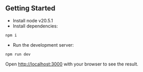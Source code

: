 ## Getting Started

- Install node v20.5.1
- Install dependencies:

```bash
npm i
```

- Run the development server:

```bash
npm run dev
```

Open [http://localhost:3000](http://localhost:3000) with your browser to see the result.

